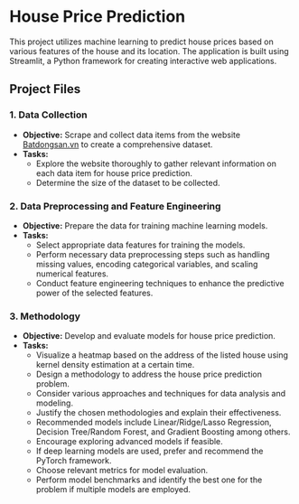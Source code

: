 # House Price Prediction

This project utilizes machine learning to predict house prices based on various features of the house and its location. The application is built using Streamlit, a Python framework for creating interactive web applications.

## Project Files

### 1. Data Collection

- **Objective:** Scrape and collect data items from the website [Batdongsan.vn](https://batdongsan.vn/ban-nha/) to create a comprehensive dataset.
- **Tasks:**
  - Explore the website thoroughly to gather relevant information on each data item for house price prediction.
  - Determine the size of the dataset to be collected.
  
### 2. Data Preprocessing and Feature Engineering

- **Objective:** Prepare the data for training machine learning models.
- **Tasks:**
  - Select appropriate data features for training the models.
  - Perform necessary data preprocessing steps such as handling missing values, encoding categorical variables, and scaling numerical features.
  - Conduct feature engineering techniques to enhance the predictive power of the selected features.

### 3. Methodology

- **Objective:** Develop and evaluate models for house price prediction.
- **Tasks:**
  - Visualize a heatmap based on the address of the listed house using kernel density estimation at a certain time.
  - Design a methodology to address the house price prediction problem.
  - Consider various approaches and techniques for data analysis and modeling.
  - Justify the chosen methodologies and explain their effectiveness.
  - Recommended models include Linear/Ridge/Lasso Regression, Decision Tree/Random Forest, and Gradient Boosting among others.
  - Encourage exploring advanced models if feasible.
  - If deep learning models are used, prefer and recommend the PyTorch framework.
  - Choose relevant metrics for model evaluation.
  - Perform model benchmarks and identify the best one for the problem if multiple models are employed.
